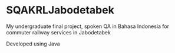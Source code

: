 # SQAKRLJabodetabek
My undergraduate final project, spoken QA in Bahasa Indonesia for commuter railway services in Jabodetabek

Developed using Java

